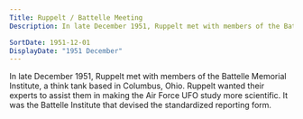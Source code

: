 ```yaml
---
Title: Ruppelt / Battelle Meeting
Description: In late December 1951, Ruppelt met with members of the Battelle Memorial Institute, a think tank based in Columbus, Ohio. Ruppelt wanted their experts to assist them in making the Air Force UFO study more scientific. It was the Battelle Institute that devised the standardized reporting form.

SortDate: 1951-12-01
DisplayDate: "1951 December"
---
```


In late December 1951, Ruppelt met with members of the Battelle Memorial Institute, a think tank based in Columbus, Ohio. Ruppelt wanted their experts to assist them in making the Air Force UFO study more scientific. It was the Battelle Institute that devised the standardized reporting form.